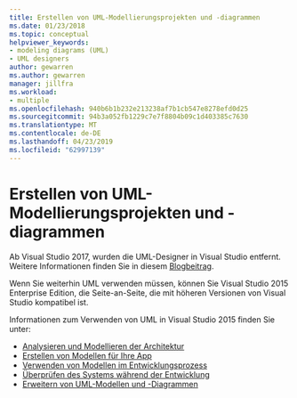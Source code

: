 ```yaml
---
title: Erstellen von UML-Modellierungsprojekten und -diagrammen
ms.date: 01/23/2018
ms.topic: conceptual
helpviewer_keywords:
- modeling diagrams (UML)
- UML designers
author: gewarren
ms.author: gewarren
manager: jillfra
ms.workload:
- multiple
ms.openlocfilehash: 940b6b1b232e213238af7b1cb547e8278efd0d25
ms.sourcegitcommit: 94b3a052fb1229c7e7f8804b09c1d403385c7630
ms.translationtype: MT
ms.contentlocale: de-DE
ms.lasthandoff: 04/23/2019
ms.locfileid: "62997139"
---
```

# <a name="create-uml-modeling-projects-and-diagrams"></a>Erstellen von UML-Modellierungsprojekten und -diagrammen

Ab Visual Studio 2017, wurden die UML-Designer in Visual Studio entfernt. Weitere Informationen finden Sie in diesem [Blogbeitrag](https://devblogs.microsoft.com/devops/uml-designers-have-been-removed-layer-designer-now-supports-live-architectural-analysis/).

Wenn Sie weiterhin UML verwenden müssen, können Sie Visual Studio 2015 Enterprise Edition, die Seite-an-Seite, die mit höheren Versionen von Visual Studio kompatibel ist.

Informationen zum Verwenden von UML in Visual Studio 2015 finden Sie unter:

* [Analysieren und Modellieren der Architektur](analyze-and-model-your-architecture.md)
* [Erstellen von Modellen für Ihre App](create-models-for-your-app.md)
* [Verwenden von Modellen im Entwicklungsprozess](use-models-in-your-development-process.md)
* [Überprüfen des Systems während der Entwicklung](validate-your-system-during-development.md)
* [Erweitern von UML-Modellen und -Diagrammen](create-uml-modeling-projects-and-diagrams.md)
